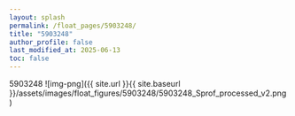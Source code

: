 ```yaml
---
layout: splash
permalink: /float_pages/5903248/
title: "5903248"
author_profile: false
last_modified_at: 2025-06-13
toc: false
---
```

 
5903248
![img-png]({{ site.url }}{{ site.baseurl }}/assets/images/float_figures/5903248/5903248_Sprof_processed_v2.png)